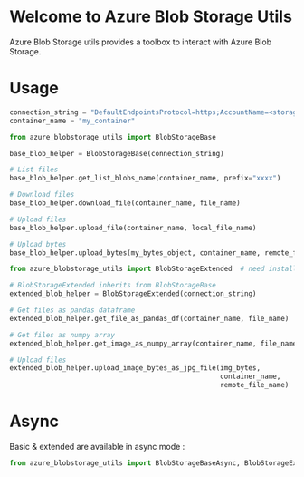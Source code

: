 # Welcome to Azure Blob Storage Utils

Azure Blob Storage utils provides a toolbox to interact with Azure Blob Storage.

# Usage

```py title="Define credentials"
connection_string = "DefaultEndpointsProtocol=https;AccountName=<storage_account_name>;AccountKey=<storage_account_key>;EndpointSuffix=core.windows.net"
container_name = "my_container"
```


```py title="Basic usage"
from azure_blobstorage_utils import BlobStorageBase

base_blob_helper = BlobStorageBase(connection_string)

# List files
base_blob_helper.get_list_blobs_name(container_name, prefix="xxxx")

# Download files
base_blob_helper.download_file(container_name, file_name)

# Upload files
base_blob_helper.upload_file(container_name, local_file_name)

# Upload bytes
base_blob_helper.upload_bytes(my_bytes_object, container_name, remote_file_name)
```

```py title="Extended usage"
from azure_blobstorage_utils import BlobStorageExtended  # need installation with extras !

# BlobStorageExtended inherits from BlobStorageBase
extended_blob_helper = BlobStorageExtended(connection_string)

# Get files as pandas dataframe
extended_blob_helper.get_file_as_pandas_df(container_name, file_name)

# Get files as numpy array
extended_blob_helper.get_image_as_numpy_array(container_name, file_name)

# Upload files
extended_blob_helper.upload_image_bytes_as_jpg_file(img_bytes,
                                                    container_name,
                                                    remote_file_name)
```
# Async

Basic & extended are available in async mode :

```py title="Async Mode"
from azure_blobstorage_utils import BlobStorageBaseAsync, BlobStorageExtendedAsync
```